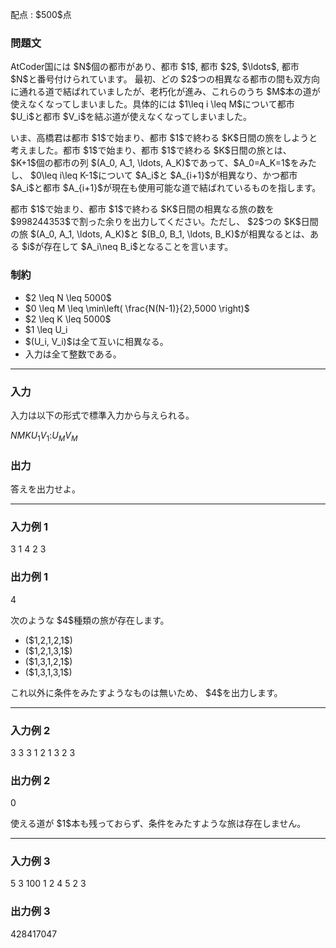 
<div>

<span>

<span>

<p>
配点 : $500$点
</p>

<div>

<section>

### **問題文**

<p>
AtCoder国には $N$個の都市があり、都市 $1$, 都市 $2$, $\ldots$, 都市 $N$と番号付けられています。
最初、どの $2$つの相異なる都市の間も双方向に通れる道で結ばれていましたが、老朽化が進み、これらのうち $M$本の道が使えなくなってしまいました。具体的には $1\leq i \leq M$について都市 $U_i$と都市 $V_i$を結ぶ道が使えなくなってしまいました。
</p>

<p>
いま、高橋君は都市 $1$で始まり、都市 $1$で終わる $K$日間の旅をしようと考えました。都市 $1$で始まり、都市 $1$で終わる $K$日間の旅とは、 $K+1$個の都市の列 $(A_0, A_1, \ldots, A_K)$であって、$A_0=A_K=1$をみたし、 $0\leq i\leq K-1$について $A_i$と $A_{i+1}$が相異なり、かつ都市 $A_i$と都市 $A_{i+1}$が現在も使用可能な道で結ばれているものを指します。
</p>

<p>
都市 $1$で始まり、都市 $1$で終わる $K$日間の相異なる旅の数を $998244353$で割った余りを出力してください。ただし、 $2$つの $K$日間の旅 $(A_0, A_1, \ldots, A_K)$と $(B_0, B_1, \ldots, B_K)$が相異なるとは、ある $i$が存在して $A_i\neq B_i$となることを言います。
</p>

</section>

</div>

<div>

<section>

### **制約**

<ul>

<li>
$2 \leq N \leq 5000$
</li>

<li>
$0 \leq M \leq \min\left( \frac{N(N-1)}{2},5000 \right)$
</li>

<li>
$2 \leq K \leq 5000$
</li>

<li>
$1 \leq U_i<V_i \leq N$
</li>

<li>
$(U_i, V_i)$は全て互いに相異なる。
</li>

<li>
入力は全て整数である。
</li>

</ul>

</section>

</div>

---

<div>

<div>

<section>

### **入力**

<p>
入力は以下の形式で標準入力から与えられる。
</p>

<div>

$N$$M$$K$$U_1$$V_1$$:$$U_M$$V_M$
</div>

</section>

</div>

<div>

<section>

### **出力**

<p>
答えを出力せよ。
</p>

</section>

</div>

</div>

---

<div>

<section>

### **入力例 1**

<div>

3 1 4
2 3

</div>

</section>

</div>

<div>

<section>

### **出力例 1**

<div>

4

</div>

<p>
次のような $4$種類の旅が存在します。
</p>

<ul>

<li>
($1,2,1,2,1$)
</li>

<li>
($1,2,1,3,1$)
</li>

<li>
($1,3,1,2,1$)
</li>

<li>
($1,3,1,3,1$)
</li>

</ul>

<p>
これ以外に条件をみたすようなものは無いため、 $4$を出力します。
</p>

</section>

</div>

---

<div>

<section>

### **入力例 2**

<div>

3 3 3
1 2
1 3
2 3

</div>

</section>

</div>

<div>

<section>

### **出力例 2**

<div>

0

</div>

<p>
使える道が $1$本も残っておらず、条件をみたすような旅は存在しません。
</p>

</section>

</div>

---

<div>

<section>

### **入力例 3**

<div>

5 3 100
1 2
4 5
2 3

</div>

</section>

</div>

<div>

<section>

### **出力例 3**

<div>

428417047

</div>

</section>

</div>

</span>

</span>

</div>
